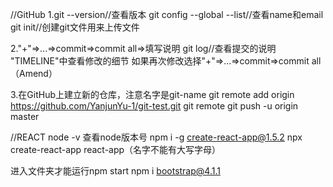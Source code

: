 //GitHub
1.git --version//查看版本
git config --global --list//查看name和email
git init//创建git文件用来上传文件

2."+"=>...=>commit=>commit all=>填写说明
git log//查看提交的说明
"TIMELINE"中查看修改的细节
如果再次修改选择"+"=>...=>commit=>commit all（Amend）

3.在GitHub上建立新的仓库，注意名字是git-name
git remote add origin https://github.com/YanjunYu-1/git-test.git
git remote
git push -u origin master   

//REACT
node -v 查看node版本号
npm i -g create-react-app@1.5.2
npx create-react-app react-app（名字不能有大写字母）

进入文件夹才能运行npm start
npm i bootstrap@4.1.1 
